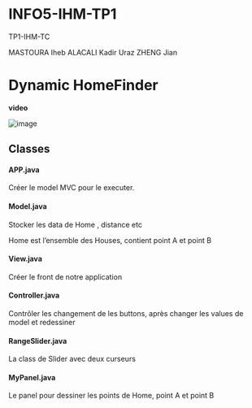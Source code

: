 # INFO5-IHM-TP1
TP1-IHM-TC

MASTOURA Iheb 
ALACALI Kadir Uraz 
ZHENG Jian

<body><h1 id="h1-dynamic-homefinder"><a name="Dynamic HomeFinder" class="reference-link"></a><span class="header-link octicon octicon-link"></span>Dynamic HomeFinder</h1><p><strong>video</strong></p> <p><img src="https://www.mdeditor.com/images/logos/markdown.png" alt="image" title="markdown"> </p><h2 id="h2-classes"><a name="Classes" class="reference-link"></a><span class="header-link octicon octicon-link"></span>Classes</h2><h4 id="h4-app-java"><a name="APP.java" class="reference-link"></a><span class="header-link octicon octicon-link"></span>APP.java</h4><p>Créer le model MVC pour le executer.</p> <h4 id="h4-model-java"><a name="Model.java" class="reference-link"></a><span class="header-link octicon octicon-link"></span>Model.java</h4><p>Stocker les data de Home , distance etc</p> <p>Home est l’ensemble des Houses, contient point A et point B</p> <h4 id="h4-view-java"><a name="View.java" class="reference-link"></a><span class="header-link octicon octicon-link"></span>View.java</h4><p>Créer le front de notre application</p> <h4 id="h4-controller-java"><a name="Controller.java" class="reference-link"></a><span class="header-link octicon octicon-link"></span>Controller.java</h4><p>Contrôler les changement de les buttons, après changer les values de model et redessiner</p> <h4 id="h4-rangeslider-java"><a name="RangeSlider.java" class="reference-link"></a><span class="header-link octicon octicon-link"></span>RangeSlider.java</h4><p>La class de Slider avec deux curseurs</p> <h4 id="h4-mypanel-java"><a name="MyPanel.java" class="reference-link"></a><span class="header-link octicon octicon-link"></span>MyPanel.java</h4><p>Le panel pour dessiner les points de Home, point A et point B</p> </body> </html>
